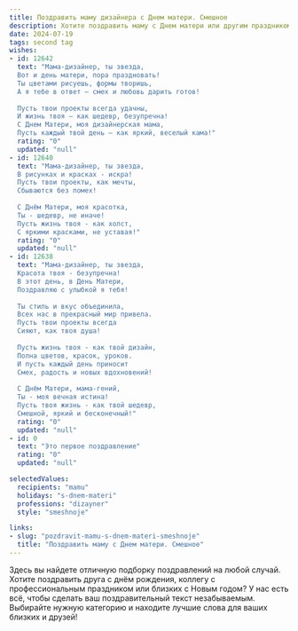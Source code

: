 ```yaml
---
title: Поздравить маму дизайнера с Днем матери. Смешное
description: Хотите поздравить маму с Днем матери или другим праздником? Наш ИИ создаст незабываемое поздравление, а вы обязательно выделитесь среди других.  
date: 2024-07-19
tags: second tag
wishes:
- id: 12642
  text: "Мама-дизайнер, ты звезда,
  Вот и день матери, пора праздновать!
  Ты цветами рисуешь, формы творишь,
  А я тебе в ответ – смех и любовь дарить готов!
  
  Пусть твои проекты всегда удачны,
  И жизнь твоя – как шедевр, безупречна!
  С Днем Матери, моя дизайнерская мама,
  Пусть каждый твой день – как яркий, веселый кама!"
  rating: "0"
  updated: "null"
- id: 12640
  text: "Мама-дизайнер, ты звезда,
  В рисунках и красках - искра!
  Пусть твои проекты, как мечты,
  Сбываются без помех!
  
  С Днём Матери, моя красотка,
  Ты - шедевр, не иначе!
  Пусть жизнь твоя - как холст,
  С яркими красками, не уставая!"
  rating: "0"
  updated: "null"
- id: 12638
  text: "Мама-дизайнер, ты звезда,
  Красота твоя - безупречна!
  В этот день, в День Матери,
  Поздравляю с улыбкой я тебя!
  
  Ты стиль и вкус объединила,
  Всех нас в прекрасный мир привела.
  Пусть твои проекты всегда
  Сияют, как твоя душа!
  
  Пусть жизнь твоя - как твой дизайн,
  Полна цветов, красок, уроков.
  И пусть каждый день приносит
  Смех, радость и новых вдохновений!
  
  С Днём Матери, мама-гений,
  Ты - моя вечная истина!
  Пусть твоя жизнь - как твой шедевр,
  Смешной, яркий и бесконечный!"
  rating: "0"
  updated: "null"
- id: 0
  text: "Это первое поздравление"
  rating: "0"
  updated: "null"

selectedValues:
  recipients: "mamu"
  holidays: "s-dnem-materi"
  professions: "dizayner"
  style: "smeshnoje"

links:
- slug: "pozdravit-mamu-s-dnem-materi-smeshnoje"
  title: "Поздравить маму с Днем матери. Смешное"
---
```


Здесь вы найдете отличную подборку поздравлений на любой случай. 
Хотите поздравить друга с днём рождения, коллегу с профессиональным праздником или близких с Новым годом? У нас есть всё, чтобы сделать ваш поздравительный текст незабываемым. Выбирайте нужную категорию и находите лучшие слова для ваших близких и друзей!
